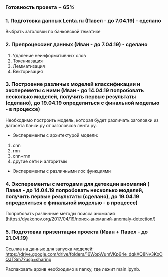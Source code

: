 ### Готовность проекта ~ 65%

### 1. Подготовка данных Lenta.ru (Павел - до 7.04.19) - сделано
  Выбрать заголовки по банковской тематике

### 2. Препроцессинг данных (Иван - до 7.04.19) - сделано
1. Удаление неинформативных слов
2. Токениазация
3. Лемматизация 
4. Векторизация 

### 3. Построение различых моделей классификации и экспереметы с ними (Иван - до 14.04.19 попробовать несколько моделей, получить первые результаты (сделано), до 19.04.19 определиться с финальной моделью - в процессе)
Необходимо построить модель, которая будет различать заголовки из датасета банки.ру от заголовков лента.ру.

 -  Эксперементы с архитектурой модели:
1. cnn
2. rnn
3. cnn+rnn
5. другие сети  и алгоритмы

- Эксперементы с различными лос функциями 


### 4. Эксперементы с методами для детекции аномалий ( Павел - до 14.04.19 попробовать несколько моделей, получить первые результаты (сделано), до 19.04.19 определиться с финальной моделью - в процессе)
Попробовать различные методы поиска аномалий (https://dyakonov.org/2017/04/19/поиск-аномалий-anomaly-detection/)

### 5. Подготовка призентации проекта (Иван + Павел - до 21.04.19)


  
Ссылка на данные для запуска моделей: https://drive.google.com/drive/folders/16WopWumVKp64e_dqkXQ8Nv3KxOQJTSm7?usp=sharing

Распаковать архив необходимо в папку, где лежит main.ipynb.
